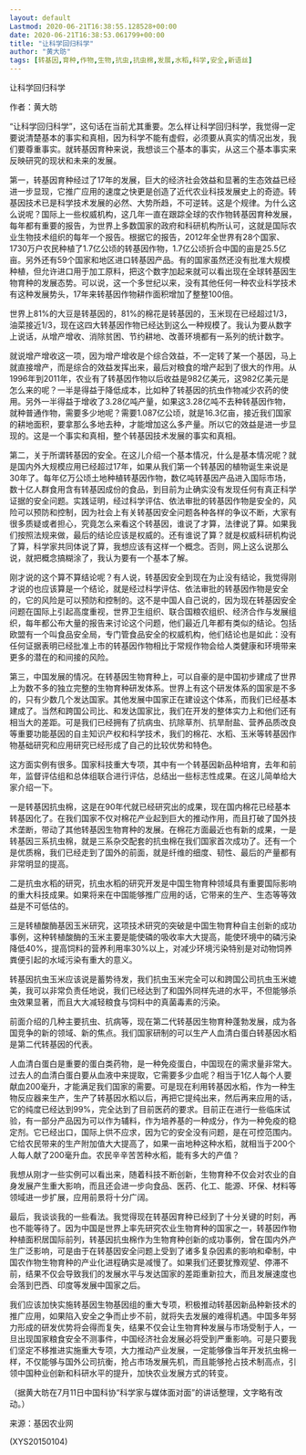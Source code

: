 ```yaml
---
layout: default
Lastmod: 2020-06-21T16:38:55.128528+00:00
date: 2020-06-21T16:38:53.061799+00:00
title: "让科学回归科学"
author: "黄大昉"
tags: [转基因,育种,作物,生物,抗虫,抗虫棉,发展,水稻,科学,安全,新语丝]
---
```


让科学回归科学

作者：黄大昉

“让科学回归科学”，这句话在当前尤其重要。怎么样让科学回归科学，我觉得一定要说清楚基本的事实和真相，因为科学不能有虚假，必须要从真实的情况出发，我们要尊重事实。就转基因育种来说，我想谈三个基本的事实，从这三个基本事实来反映研究的现状和未来的发展。

第一，转基因育种经过了17年的发展，巨大的经济社会效益和显著的生态效益已经进一步显现，它推广应用的速度之快更是创造了近代农业科技发展史上的奇迹。转基因技术已是科学技术发展的必然、大势所趋，不可逆转。这是个规律。为什么这么说呢？国际上一些权威机构，这几年一直在跟踪全球的农作物转基因育种发展，每年都有重要的报告，为世界上多数国家的政府和科研机构所认可，这就是国际农业生物技术组织的每年一个报告。根据它的报告，2012年全世界有28个国家、1730万户农民种植了1.7亿公顷的转基因作物，1.7亿公顷折合中国的亩是25.5亿亩。另外还有59个国家和地区进口转基因产品。有的国家虽然还没有批准大规模种植，但允许进口用于加工原料，把这个数字加起来就可以看出现在全球转基因生物育种的发展态势。可以说，这一个多世纪以来，没有其他任何一种农业科学技术有这种发展势头，17年来转基因作物耕作面积增加了整整100倍。

世界上81%的大豆是转基因的，81%的棉花是转基因的，玉米现在已经超过1/3，油菜接近1/3，现在这四大转基因作物已经达到这么一种规模了。我认为要从数字上说话，从增产增收、消除贫困、节约耕地、改善环境都有一系列的统计数字。

就说增产增收这一项，因为增产增收是个综合效益，不一定转了某一个基因，马上就直接增产，而是综合的效益发挥出来，最后对粮食的增产起到了很大的作用。从1996年到2011年，农业有了转基因作物以后收益是982亿美元，这982亿美元是怎么来的呢？一半是得益于降低成本，比如种了转基因的抗虫作物减少农药的使用。另外一半得益于增收了3.28亿吨产量，如果这3.28亿吨不去种转基因作物，就种普通作物，需要多少地呢？需要1.087亿公顷，就是16.3亿亩，接近我们国家的耕地面积，要拿那么多地去种，才能增加这么多产量。所以它的效益是进一步显现的。这是一个事实和真相，整个转基因技术发展的事实和真相。

第二，关于所谓转基因的安全。在这儿介绍一个基本情况，什么是基本情况呢？就是国内外大规模应用已经超过17年，如果从我们第一个转基因的植物诞生来说是30年了。每年亿万公顷土地种植转基因作物，数亿吨转基因产品进入国际市场，数十亿人群食用含有转基因成份的食品，到目前为止确实没有发现任何有真正科学证据的安全问题。实践证明，经过科学评估、依法审批的转基因作物是安全的，风险可以预防和控制，因为社会上有关转基因安全问题各种各样的争议不断，大家有很多质疑或者担心，究竟怎么来看这个转基因，谁说了才算，法律说了算。如果我们按照法规来做，最后的结论应该是权威的。还有谁说了算？就是权威科研机构说了算，科学家共同体说了算，我想应该有这样一个概念。否则，网上这么说那么说，就把概念搞糊涂了，我认为要有一个基本了解。

刚才说的这个算不算结论呢？有人说，转基因安全到现在为止没有结论，我觉得刚才说的也应该算是一个结论，就是经过科学评估、依法审批的转基因作物是安全的，它的风险是可以预防和控制的。这不是中国人自己说的，因为现在转基因安全问题在国际上引起高度重视，世界卫生组织、联合国粮农组织、经济合作与发展组织，每年都公布大量的报告来讨论这个问题，他们最近几年都有类似的结论。包括欧盟有一个叫食品安全局，专门管食品安全的权威机构，他们结论也是如此：没有任何证据表明已经批准上市的转基因作物相比于常规作物会给人类健康和环境带来更多的潜在的和间接的风险。

第三，中国发展的情况。在转基因生物育种上，可以自豪的是中国初步建成了世界上为数不多的独立完整的生物育种研发体系。世界上有这个研发体系的国家是不多的，只有少数几个发达国家。其他发展中国家正在建设这个体系，而我们已经基本建成了。当然和跨国公司比、和发达国家比，我们在开发的整体实力上和他们还有相当大的差距。可是我们已经拥有了抗病虫、抗除草剂、抗旱耐盐、营养品质改良等重要功能基因的自主知识产权和科学技术，我们的棉花、水稻、玉米等转基因作物基础研究和应用研究已经形成了自己的比较优势和特色。

这方面实例有很多。国家科技重大专项，其中有一个转基因新品种培育，去年和前年，监督评估组和总体组联合进行评估，总结出一些标志性成果。在这儿简单给大家介绍一下。

一是转基因抗虫棉，这是在90年代就已经研究出的成果，现在国内棉花已经基本转基因化了。在我们国家不仅对棉花产业起到巨大的推动作用，而且打破了国外技术垄断，带动了其他转基因生物育种的发展。在棉花方面最近也有新的成果，一是转基因三系抗虫棉，就是三系杂交配套的抗虫棉在我们国家首次成功了。还有一个是优质棉，我们已经走到了国外的前面，就是纤维的细度、韧性、最后的产量都有非常明显的提高。

二是抗虫水稻的研究，抗虫水稻的研究开发是中国生物育种领域具有重要国际影响的重大科技成果。如果将来在中国能够推广应用的话，它带来的生产、生态等等效益是不可低估的。

三是转植酸酶基因玉米研究，这项技术研究的突破是中国生物育种自主创新的成功事例，这种转植酸酶的玉米主要是能使磷的吸收率大大提高，能使环境中的磷污染降低40%，提高饲料的营养利用率30%以上，对减少环境污染特别是对动物饲养粪便引起的水域污染有重大的意义。

转基因抗虫玉米应该说是蓄势待发，我们抗虫玉米完全可以和跨国公司抗虫玉米媲美，我可以非常负责任地说，我们已经达到了和国外同样先进的水平，不但能够杀虫效果显著，而且大大减轻粮食与饲料中的真菌毒素的污染。

前面介绍的几种主要抗虫、抗病等，现在第二代转基因生物育种蓬勃发展，成为各国竞争的新的领域、新的焦点。我们国家研制的可以生产人血清白蛋白转基因水稻是第二代转基因的代表。

人血清白蛋白是重要的蛋白类药物，是一种免疫蛋白，中国现在的需求量非常大。过去人的血清白蛋白要从血液中来提取，它需要多少血呢？相当于1亿人每个人要献血200毫升，才能满足我们国家的需要。可是现在利用转基因水稻，作为一种生物反应器来生产，生产了转基因水稻以后，再把它提纯出来，然后再来应用的话，它的纯度已经达到99%，完全达到了目前医药的要求。目前正在进行一些临床试验，有一部分产品因为可以作为辅料，作为培养基的一种成分，作为一种免疫的稳定剂。它已经出口，国际上供不应求，因为它的安全没有问题，是在可控范围内。它给农民带来的生产附加值大大提高了，如果一亩地种这种水稻，就相当于200个人每人献了200毫升血。农民辛辛苦苦种水稻，能有多大的产值？

我想从刚才一些实例可以看出来，随着科技不断创新，生物育种不仅会对农业的自身发展产生重大影响，而且还会进一步向食品、医药、化工、能源、环保、材料等领域进一步扩展，应用前景将十分广阔。

最后，我谈谈我的一些看法。我觉得现在转基因育种已经到了十分关键的时刻，再也不能等待了。因为中国是世界上率先研究农业生物育种的国家之一，转基因作物种植面积居国际前列，转基因抗虫棉作为生物育种创新的成功事例，曾在国内外产生广泛影响，可是由于在转基因安全问题上受到了诸多复杂因素的影响和牵制，中国农作物生物育种的产业化进程确实是减慢了。如果我们还要犹豫观望、停滞不前，结果不仅会导致我们的发展水平与发达国家的差距重新拉大，而且发展速度也会落到巴西、印度等发展中国家之后。

我们应该加快实施转基因生物基因组的重大专项，积极推动转基因新品种新技术的推广应用，如果陷入安全之争而止步不前，就将失去发展的难得机遇。中国多年努力形成的研发优势将会得而复失，结果不仅会让生物育种发展与市场受制于人，一旦出现国家粮食安全不测事件，中国经济社会发展必将受到严重影响。可是只要我们坚定不移推进实施重大专项，大力推动产业发展，一定能够像当年开发抗虫棉一样，不仅能够与国外公司抗衡，抢占市场发展先机，而且能够抢占技术制高点，引领中国种业创新和科研水平的提升，加快农业发展方式的转变。

（据黄大昉在7月11日中国科协“科学家与媒体面对面”的讲话整理，文字略有改动。）

来源：基因农业网

(XYS20150104)

